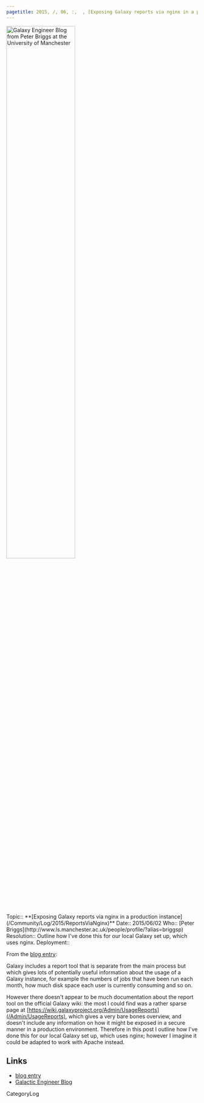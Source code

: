 ```yaml
---
pagetitle: 2015, /, 06, :,  , [Exposing Galaxy reports via nginx in a production instance](http://galacticengineer.blogspot.co.uk/2015/06/exposing-galaxy-reports-via-nginx-in.html)
---
```

<div class='center'><a href='http://galacticengineer.blogspot.co.uk/'><img src='/Images/GalacticEngineerHeader.png' alt='Galaxy Engineer Blog from Peter Briggs at the University of Manchester' width="60%" /></a></div>





<div class='logbox'>
 Topic:: **[Exposing Galaxy reports via nginx in a production instance](/Community/Log/2015/ReportsViaNginx)**
 Date:: 2015/06/02
 Who:: [Peter Briggs](http://www.ls.manchester.ac.uk/people/profile/?alias=briggsp)
 Resolution:: Outline how I've done this for our local Galaxy set up, which uses nginx.
 Deployment:: 
</div>

From the [blog entry](http://galacticengineer.blogspot.co.uk/2015/06/exposing-galaxy-reports-via-nginx-in.html):

<div class='indent'>

Galaxy includes a report tool that is separate from the main process but which gives lots of potentially useful information about the usage of a Galaxy instance, for example the numbers of jobs that have been run each month, how much disk space each user is currently consuming and so on.

However there doesn't appear to be much documentation about the report tool on the official Galaxy wiki: the most I could find was a rather sparse page at [https://wiki.galaxyproject.org/Admin/UsageReports](/Admin/UsageReports), which gives a very bare bones overview, and doesn't include any information on how it might be exposed in a secure manner in a production environment. Therefore in this post I outline how I've done this for our local Galaxy set up, which uses nginx; however I imagine it could be adapted to work with Apache instead.
</div>

## Links

* [blog entry](http://galacticengineer.blogspot.co.uk/2015/06/exposing-galaxy-reports-via-nginx-in.html)
* [Galactic Engineer Blog](http://galacticengineer.blogspot.co.uk/)

CategoryLog
